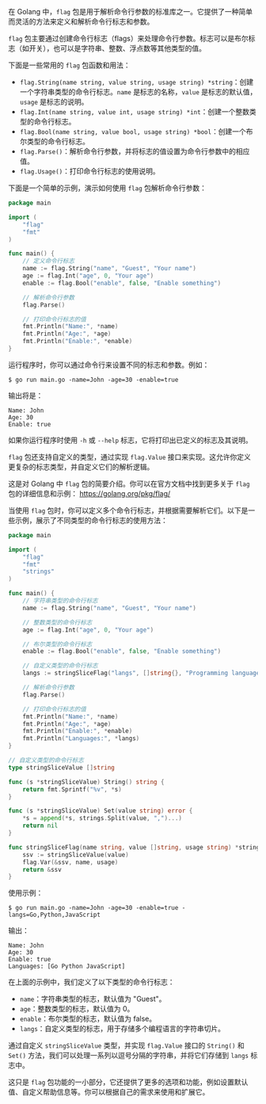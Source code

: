 在 Golang 中，`flag` 包是用于解析命令行参数的标准库之一。它提供了一种简单而灵活的方法来定义和解析命令行标志和参数。

`flag` 包主要通过创建命令行标志（flags）来处理命令行参数。标志可以是布尔标志（如开关），也可以是字符串、整数、浮点数等其他类型的值。

下面是一些常用的 `flag` 包函数和用法：

- `flag.String(name string, value string, usage string) *string`：创建一个字符串类型的命令行标志。`name` 是标志的名称，`value` 是标志的默认值，`usage` 是标志的说明。
- `flag.Int(name string, value int, usage string) *int`：创建一个整数类型的命令行标志。
- `flag.Bool(name string, value bool, usage string) *bool`：创建一个布尔类型的命令行标志。
- `flag.Parse()`：解析命令行参数，并将标志的值设置为命令行参数中的相应值。
- `flag.Usage()`：打印命令行标志的使用说明。

下面是一个简单的示例，演示如何使用 `flag` 包解析命令行参数：

```go
package main

import (
	"flag"
	"fmt"
)

func main() {
	// 定义命令行标志
	name := flag.String("name", "Guest", "Your name")
	age := flag.Int("age", 0, "Your age")
	enable := flag.Bool("enable", false, "Enable something")

	// 解析命令行参数
	flag.Parse()

	// 打印命令行标志的值
	fmt.Println("Name:", *name)
	fmt.Println("Age:", *age)
	fmt.Println("Enable:", *enable)
}
```

运行程序时，你可以通过命令行来设置不同的标志和参数。例如：

```
$ go run main.go -name=John -age=30 -enable=true
```

输出将是：

```
Name: John
Age: 30
Enable: true
```

如果你运行程序时使用 `-h` 或 `--help` 标志，它将打印出已定义的标志及其说明。

`flag` 包还支持自定义的类型，通过实现 `flag.Value` 接口来实现。这允许你定义更复杂的标志类型，并自定义它们的解析逻辑。

这是对 Golang 中 `flag` 包的简要介绍。你可以在官方文档中找到更多关于 `flag` 包的详细信息和示例： https://golang.org/pkg/flag/


当使用 `flag` 包时，你可以定义多个命令行标志，并根据需要解析它们。以下是一些示例，展示了不同类型的命令行标志的使用方法：

```go
package main

import (
	"flag"
	"fmt"
	"strings"
)

func main() {
	// 字符串类型的命令行标志
	name := flag.String("name", "Guest", "Your name")

	// 整数类型的命令行标志
	age := flag.Int("age", 0, "Your age")

	// 布尔类型的命令行标志
	enable := flag.Bool("enable", false, "Enable something")

	// 自定义类型的命令行标志
	langs := stringSliceFlag("langs", []string{}, "Programming languages you know")

	// 解析命令行参数
	flag.Parse()

	// 打印命令行标志的值
	fmt.Println("Name:", *name)
	fmt.Println("Age:", *age)
	fmt.Println("Enable:", *enable)
	fmt.Println("Languages:", *langs)
}

// 自定义类型的命令行标志
type stringSliceValue []string

func (s *stringSliceValue) String() string {
	return fmt.Sprintf("%v", *s)
}

func (s *stringSliceValue) Set(value string) error {
	*s = append(*s, strings.Split(value, ",")...)
	return nil
}

func stringSliceFlag(name string, value []string, usage string) *stringSliceValue {
	ssv := stringSliceValue(value)
	flag.Var(&ssv, name, usage)
	return &ssv
}
```

使用示例：

```
$ go run main.go -name=John -age=30 -enable=true -langs=Go,Python,JavaScript
```

输出：

```
Name: John
Age: 30
Enable: true
Languages: [Go Python JavaScript]
```

在上面的示例中，我们定义了以下类型的命令行标志：

- `name`：字符串类型的标志，默认值为 "Guest"。
- `age`：整数类型的标志，默认值为 0。
- `enable`：布尔类型的标志，默认值为 false。
- `langs`：自定义类型的标志，用于存储多个编程语言的字符串切片。

通过自定义 `stringSliceValue` 类型，并实现 `flag.Value` 接口的 `String()` 和 `Set()` 方法，我们可以处理一系列以逗号分隔的字符串，并将它们存储到 `langs` 标志中。

这只是 `flag` 包功能的一小部分，它还提供了更多的选项和功能，例如设置默认值、自定义帮助信息等。你可以根据自己的需求来使用和扩展它。